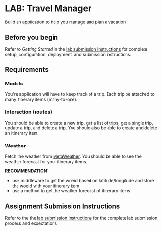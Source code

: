 # LAB: Travel Manager

Build an application to help you manage and plan a vacation.

## Before you begin

Refer to *Getting Started*  in the [lab submission instructions](../../../reference/submission-instructions/labs/README.md) for complete setup, configuration, deployment, and submission instructions.

## Requirements

### Models

You're application will have to keep track of a trip. Each trip be attached
to many itinerary items (many-to-one).

### Interaction (routes)

You should be able to create a new trip, get a list of trips, get a single trip,
update a trip, and delete a trip. You should also be able to create and delete
an itinerary item.

### Weather

Fetch the weather from [MetaWeather](https://www.metaweather.com/api/).
You should be able to see the weather forecast for your itinerary items.

**RECOMMENDATION**`

* use middleware to get the woeid based on latitude/longitude and store
  the woeid with your itinerary item
* use a method to get the weather forecast of itinerary items

## Assignment Submission Instructions

Refer to the the [lab submission instructions](../../../reference/submission-instructions/labs/README.md) for the complete lab submission process and expectations
